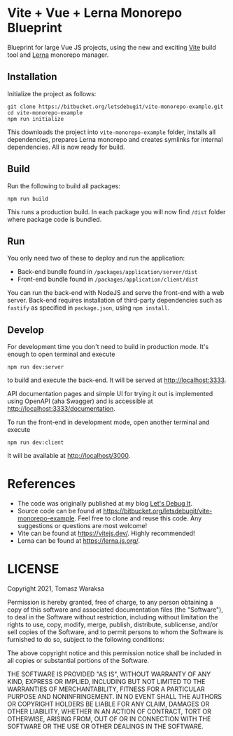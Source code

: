 # Vite + Vue + Lerna Monorepo Blueprint
Blueprint for large Vue JS projects, using the new and exciting [Vite](https://vitejs.dev) build tool and [Lerna](https://lerna.js.org) monorepo manager.

## Installation
Initialize the project as follows:

    git clone https://bitbucket.org/letsdebugit/vite-monorepo-example.git
    cd vite-monorepo-example
    npm run initialize

This downloads the project into `vite-monorepo-example` folder, installs all dependencies, prepares Lerna monorepo and creates symlinks for internal dependencies. All is now ready for build.

## Build
Run the following to build all packages:

    npm run build

This runs a production build. In each package you will now find `/dist` folder where package code is bundled.

## Run
You only need two of these to deploy and run the application:

* Back-end bundle found in `/packages/application/server/dist`
* Front-end bundle found in `/packages/application/client/dist`

You can run the back-end with NodeJS and serve the front-end with a web server. Back-end requires installation of third-party dependencies such as `fastify` as specified in `package.json`, using `npm install`.

## Develop
For development time you don't need to build in production mode. It's enough to open terminal and execute

    npm run dev:server

to build and execute the back-end. It will be served at [http://localhost:3333](http://localhost:3333).

API documentation pages and simple UI for trying it out is implemented using OpenAPI (aha Swagger) and is accessible at [http://localhost:3333/documentation](http://localhost:3333/documentation).


To run the front-end in development mode, open another terminal and execute

    npm run dev:client

It will be available at [http://localhost/3000](http://localhost/3000).


# References
* The code was originally published at my blog [Let's Debug It](https://letsdebug.it/post/12-monorepo-with-lerna-vite-and-vue).
* Source code can be found at https://bitbucket.org/letsdebugit/vite-monorepo-example. Feel free to clone and reuse this code. Any suggestions or questions are most welcome!
* Vite can be found at https://vitejs.dev/. Highly recommended!
* Lerna can be found at https://lerna.js.org/.


# LICENSE
Copyright 2021, Tomasz Waraksa

Permission is hereby granted, free of charge, to any person obtaining a copy of this software and associated documentation files (the "Software"), to deal in the Software without restriction, including without limitation the rights to use, copy, modify, merge, publish, distribute, sublicense, and/or sell copies of the Software, and to permit persons to whom the Software is furnished to do so, subject to the following conditions:

The above copyright notice and this permission notice shall be included in all copies or substantial portions of the Software.

THE SOFTWARE IS PROVIDED "AS IS", WITHOUT WARRANTY OF ANY KIND, EXPRESS OR IMPLIED, INCLUDING BUT NOT LIMITED TO THE WARRANTIES OF MERCHANTABILITY, FITNESS FOR A PARTICULAR PURPOSE AND NONINFRINGEMENT. IN NO EVENT SHALL THE AUTHORS OR COPYRIGHT HOLDERS BE LIABLE FOR ANY CLAIM, DAMAGES OR OTHER LIABILITY, WHETHER IN AN ACTION OF CONTRACT, TORT OR OTHERWISE, ARISING FROM, OUT OF OR IN CONNECTION WITH THE SOFTWARE OR THE USE OR OTHER DEALINGS IN THE SOFTWARE.

